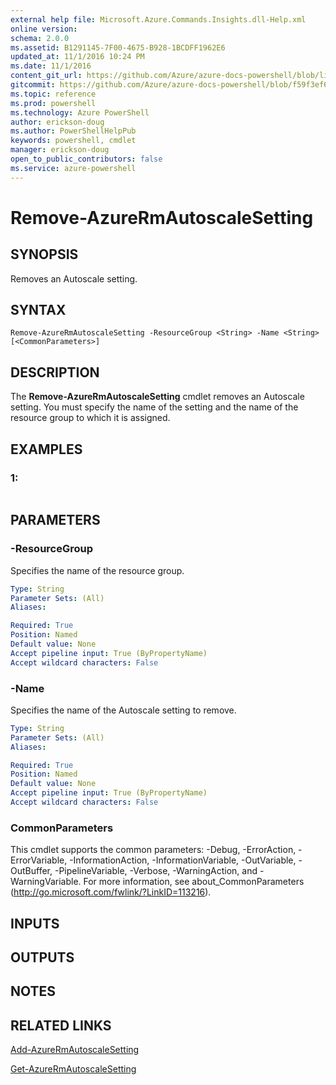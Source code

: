 ```yaml
---
external help file: Microsoft.Azure.Commands.Insights.dll-Help.xml
online version: 
schema: 2.0.0
ms.assetid: B1291145-7F00-4675-B928-1BCDFF1962E6
updated_at: 11/1/2016 10:24 PM
ms.date: 11/1/2016
content_git_url: https://github.com/Azure/azure-docs-powershell/blob/live/azureps-cmdlets-docs/ResourceManager/AzureRM.Insights/v1.0.12/Remove-AzureRmAutoscaleSetting.md
gitcommit: https://github.com/Azure/azure-docs-powershell/blob/f59f3ef60bc592383812213e69fd77ba950759ed/azureps-cmdlets-docs/ResourceManager/AzureRM.Insights/v1.0.12/Remove-AzureRmAutoscaleSetting.md
ms.topic: reference
ms.prod: powershell
ms.technology: Azure PowerShell
author: erickson-doug
ms.author: PowerShellHelpPub
keywords: powershell, cmdlet
manager: erickson-doug
open_to_public_contributors: false
ms.service: azure-powershell
---
```


# Remove-AzureRmAutoscaleSetting

## SYNOPSIS
Removes an Autoscale setting.

## SYNTAX

```
Remove-AzureRmAutoscaleSetting -ResourceGroup <String> -Name <String> [<CommonParameters>]
```

## DESCRIPTION
The **Remove-AzureRmAutoscaleSetting** cmdlet removes an Autoscale setting.
You must specify the name of the setting and the name of the resource group to which it is assigned.

## EXAMPLES

### 1:
```

```

## PARAMETERS

### -ResourceGroup
Specifies the name of the resource group.

```yaml
Type: String
Parameter Sets: (All)
Aliases: 

Required: True
Position: Named
Default value: None
Accept pipeline input: True (ByPropertyName)
Accept wildcard characters: False
```

### -Name
Specifies the name of the Autoscale setting to remove.

```yaml
Type: String
Parameter Sets: (All)
Aliases: 

Required: True
Position: Named
Default value: None
Accept pipeline input: True (ByPropertyName)
Accept wildcard characters: False
```

### CommonParameters
This cmdlet supports the common parameters: -Debug, -ErrorAction, -ErrorVariable, -InformationAction, -InformationVariable, -OutVariable, -OutBuffer, -PipelineVariable, -Verbose, -WarningAction, and -WarningVariable. For more information, see about_CommonParameters (http://go.microsoft.com/fwlink/?LinkID=113216).

## INPUTS

## OUTPUTS

## NOTES

## RELATED LINKS

[Add-AzureRmAutoscaleSetting](xref:ResourceManager/AzureRM.Insights/v1.0.12/Add-AzureRmAutoscaleSetting.md)

[Get-AzureRmAutoscaleSetting](xref:ResourceManager/AzureRM.Insights/v1.0.12/Get-AzureRmAutoscaleSetting.md)


